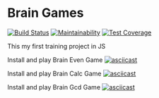 # Brain Games
[![Build Status](https://travis-ci.org/Simp-lexx/project-lvl1-s404.svg?branch=master)](https://travis-ci.org/Simp-lexx/project-lvl1-s404)
[![Maintainability](https://api.codeclimate.com/v1/badges/efad258fa681377c3102/maintainability)](https://codeclimate.com/github/Simp-lexx/project-lvl1-s404/maintainability)
[![Test Coverage](https://api.codeclimate.com/v1/badges/efad258fa681377c3102/test_coverage)](https://codeclimate.com/github/Simp-lexx/project-lvl1-s404/test_coverage)

This my first training project in JS

Install and play Brain Even Game
[![asciicast](https://asciinema.org/a/jp8Tysob0fnkC9asQ3Up6d4d8.svg)](https://asciinema.org/a/jp8Tysob0fnkC9asQ3Up6d4d8)

Install and play Brain Calc Game
[![asciicast](https://asciinema.org/a/MCbgUOT08kiARv5nmy6kOp7tK.svg)](https://asciinema.org/a/MCbgUOT08kiARv5nmy6kOp7tK)

Install and play Brain Gcd Game
[![asciicast](https://asciinema.org/a/cQpSAJDe5ttklUxeidhqtSNwW.svg)](https://asciinema.org/a/cQpSAJDe5ttklUxeidhqtSNwW)
